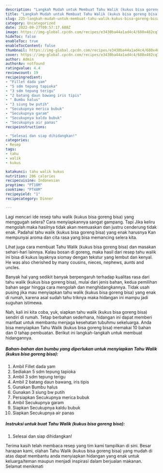 ```yaml
---
description: "Langkah Mudah untuk Membuat Tahu Walik (kukus bisa goreng bisa) yang Sempurna"
title: "Langkah Mudah untuk Membuat Tahu Walik (kukus bisa goreng bisa) yang Sempurna"
slug: 225-langkah-mudah-untuk-membuat-tahu-walik-kukus-bisa-goreng-bisa-yang-sempurna
category: Uncategorized
date: 2022-09-27T09:57:17.608Z
image: https://img-global.cpcdn.com/recipes/e3430ba44a1ad4c4/680x482cq70/tahu-walik-kukus-bisa-goreng-bisa-foto-resep-utama.jpg
hideToc: false
enableToc: true
enableTocContent: false
thumbnail: https://img-global.cpcdn.com/recipes/e3430ba44a1ad4c4/680x482cq70/tahu-walik-kukus-bisa-goreng-bisa-foto-resep-utama.jpg
cover: https://img-global.cpcdn.com/recipes/e3430ba44a1ad4c4/680x482cq70/tahu-walik-kukus-bisa-goreng-bisa-foto-resep-utama.jpg
author: Admin
authorAv: notfound
ratingvalue: 4.4
reviewcount: 19
recipeingredient:
- "Fillet dada yam"
- "5 sdm tepung tapioka"
- "3 sdm tepung terigu"
- "2 batang daun bawang iris tipis"
- " Bumbu halus"
- "3 siung bw putih"
- "Secukupnya merica bubuk"
- "Secukupnya garam"
- "Secukupnya kaldu bubuk"
- "Secukupnya air panas"
recipeinstructions:

- "Selesai dan siap dihidangkan!"
categories:
- Resep
tags:
- tahu
- walik
- kukus

katakunci: tahu walik kukus 
nutrition: 206 calories
recipecuisine: Indonesian
preptime: "PT18M"
cooktime: "PT48M"
recipeyield: "1"
recipecategory: Dinner

---
```



Lagi mencari ide resep tahu walik (kukus bisa goreng bisa) yang menggugah selera? Cara menyiapkannya sangat gampang. Tapi Jika keliru mengolah maka hasilnya tidak akan memuaskan dan justru cenderung tidak enak. Padahal tahu walik (kukus bisa goreng bisa) yang enak harusnya Kan mempunyai aroma dan cita rasa yang bisa memancing selera kita.


Lihat juga cara membuat Tahu Walik (kukus bisa goreng bisa) dan masakan sehari-hari lainnya. Kalau bosan di goreng, maka hasil dari resep tahu walik ini bisa di kukus layaknya siomay dengan tekstur yang lembut dan kenyal. He was also cherished by many cousins, nieces, nephews, aunts and uncles.

Banyak hal yang sedikit banyak berpengaruh terhadap kualitas rasa dari tahu walik (kukus bisa goreng bisa), mulai dari jenis bahan, kedua pemilihan bahan segar hingga cara mengolah dan menghidangkannya. Tidak usah pusing jika mau menyiapkan tahu walik (kukus bisa goreng bisa) yang enak di rumah, karena asal sudah tahu triknya maka hidangan ini mampu jadi suguhan istimewa.


Nah, kali ini kita coba, yuk, siapkan tahu walik (kukus bisa goreng bisa) sendiri di rumah. Tetap berbahan sederhana, hidangan ini dapat memberi manfaat untuk membantu menjaga kesehatan tubuhmu sekeluarga. Anda bisa menyiapkan Tahu Walik (kukus bisa goreng bisa) memakai 10 bahan dan 0 tahap pembuatan. Berikut ini langkah-langkah untuk membuat hidangannya.

<!--inarticleads1-->

##### Bahan-bahan dan bumbu yang diperlukan untuk menyiapkan Tahu Walik (kukus bisa goreng bisa):

1. Ambil Fillet dada yam
1. Sediakan 5 sdm tepung tapioka
1. Ambil 3 sdm tepung terigu
1. Ambil 2 batang daun bawang, iris tipis
1. Gunakan  Bumbu halus
1. Gunakan 3 siung bw putih
1. Persiapkan Secukupnya merica bubuk
1. Ambil Secukupnya garam
1. Siapkan Secukupnya kaldu bubuk
1. Siapkan Secukupnya air panas




<!--inarticleads2-->

##### Instruksi untuk buat Tahu Walik (kukus bisa goreng bisa):


1. Selesai dan siap dihidangkan!



Terima kasih telah membaca resep yang tim kami tampilkan di sini. Besar harapan kami, olahan Tahu Walik (kukus bisa goreng bisa) yang mudah di atas dapat membantu anda menyiapkan hidangan yang enak untuk keluarga/teman maupun menjadi inspirasi dalam berjualan makanan. Selamat menikmati
